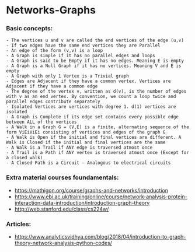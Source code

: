 # Networks-Graphs

### Basic concepts:
    - The vertices u and v are called the end vertices of the edge (u,v)
    - If two edges have the same end vertices they are Parallel
    - An edge of the form (v,v) is a loop
    - A Graph is simple if it has no parallel edges and loops
    - A Graph is said to be Empty if it has no edges. Meaning E is empty
    - A Graph is a Null Graph if it has no vertices. Meaning V and E is empty
    - A Graph with only 1 Vertex is a Trivial graph
    - Edges are Adjacent if they have a common vertex. Vertices are Adjacent if they have a common edge
    - The degree of the vertex v, written as d(v), is the number of edges with v as an end vertex. By convention, we count a loop twice and parallel edges contribute separately
    - Isolated Vertices are vertices with degree 1. d(1) vertices are isolated
    - A Graph is Complete if its edge set contains every possible edge between ALL of the vertices
    - A Walk in a Graph G = (V,E) is a finite, alternating sequence of the form ViEiViEi consisting of vertices and edges of the graph G
    - A Walk is Open if the initial and final vertices are different. A Walk is Closed if the initial and final vertices are the same
    - A Walk is a Trail if ANY edge is traversed atmost once
    - A Trail is a Path if ANY vertex is traversed atmost once (Except for a closed walk)
    - A Closed Path is a Circuit – Analogous to electrical circuits

### Extra material courses foundamentals:
- https://mathigon.org/course/graphs-and-networks/introduction
- https://www.ebi.ac.uk/training/online/course/network-analysis-protein-interaction-data-introduction/introduction-graph-theory
- http://web.stanford.edu/class/cs224w/

### Articles:
- https://www.analyticsvidhya.com/blog/2018/04/introduction-to-graph-theory-network-analysis-python-codes/
